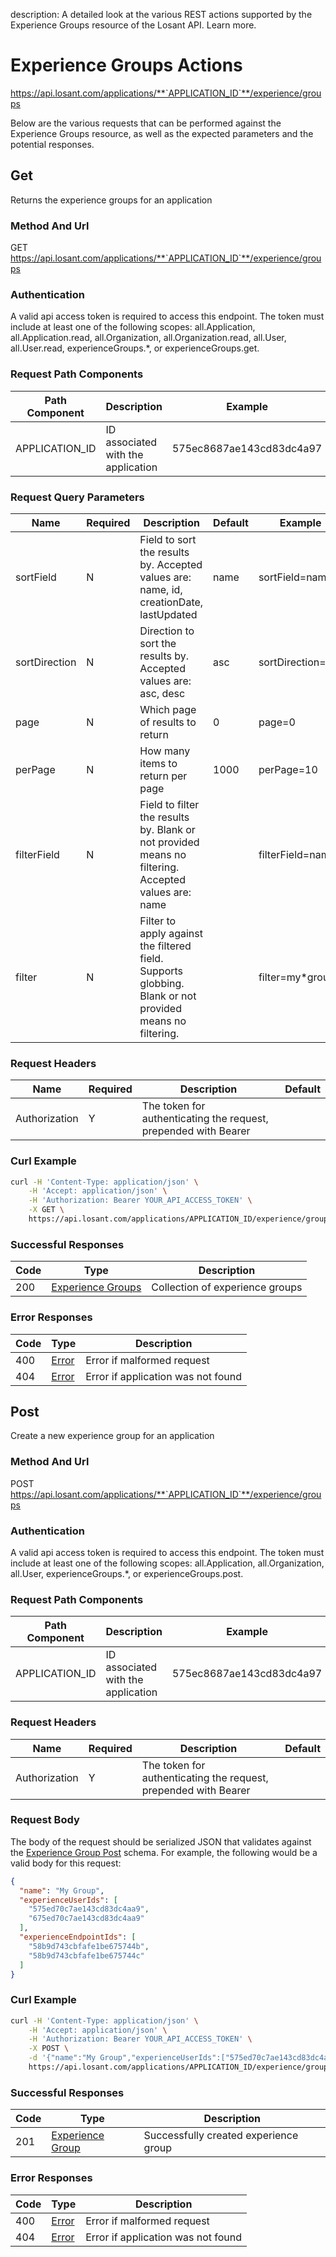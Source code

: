 description: A detailed look at the various REST actions supported by the Experience Groups resource of the Losant API. Learn more.

# Experience Groups Actions

https://api.losant.com/applications/**`APPLICATION_ID`**/experience/groups

Below are the various requests that can be performed against the
Experience Groups resource, as well as the expected
parameters and the potential responses.

## Get

Returns the experience groups for an application

### Method And Url <a name="get-method-url"></a>

GET https://api.losant.com/applications/**`APPLICATION_ID`**/experience/groups

### Authentication <a name="get-authentication"></a>

A valid api access token is required to access this endpoint. The token must
include at least one of the following scopes:
all.Application, all.Application.read, all.Organization, all.Organization.read, all.User, all.User.read, experienceGroups.*, or experienceGroups.get.

### Request Path Components <a name="get-path-components"></a>

| Path Component | Description | Example |
| -------------- | ----------- | ------- |
| APPLICATION_ID | ID associated with the application | 575ec8687ae143cd83dc4a97 |

### Request Query Parameters <a name="get-query-params"></a>

| Name | Required | Description | Default | Example |
| ---- | -------- | ----------- | ------- | ------- |
| sortField | N | Field to sort the results by. Accepted values are: name, id, creationDate, lastUpdated | name | sortField&#x3D;name |
| sortDirection | N | Direction to sort the results by. Accepted values are: asc, desc | asc | sortDirection&#x3D;asc |
| page | N | Which page of results to return | 0 | page&#x3D;0 |
| perPage | N | How many items to return per page | 1000 | perPage&#x3D;10 |
| filterField | N | Field to filter the results by. Blank or not provided means no filtering. Accepted values are: name |  | filterField&#x3D;name |
| filter | N | Filter to apply against the filtered field. Supports globbing. Blank or not provided means no filtering. |  | filter&#x3D;my*group |

### Request Headers <a name="get-headers"></a>

| Name | Required | Description | Default |
| ---- | -------- | ----------- | ------- |
| Authorization | Y | The token for authenticating the request, prepended with Bearer | |

### Curl Example <a name="get-curl-example"></a>

```bash
curl -H 'Content-Type: application/json' \
    -H 'Accept: application/json' \
    -H 'Authorization: Bearer YOUR_API_ACCESS_TOKEN' \
    -X GET \
    https://api.losant.com/applications/APPLICATION_ID/experience/groups
```

### Successful Responses <a name="get-successful-responses"></a>

| Code | Type | Description |
| ---- | ---- | ----------- |
| 200 | [Experience Groups](schemas.md#experience-groups) | Collection of experience groups |

### Error Responses <a name="get-error-responses"></a>

| Code | Type | Description |
| ---- | ---- | ----------- |
| 400 | [Error](schemas.md#error) | Error if malformed request |
| 404 | [Error](schemas.md#error) | Error if application was not found |

## Post

Create a new experience group for an application

### Method And Url <a name="post-method-url"></a>

POST https://api.losant.com/applications/**`APPLICATION_ID`**/experience/groups

### Authentication <a name="post-authentication"></a>

A valid api access token is required to access this endpoint. The token must
include at least one of the following scopes:
all.Application, all.Organization, all.User, experienceGroups.*, or experienceGroups.post.

### Request Path Components <a name="post-path-components"></a>

| Path Component | Description | Example |
| -------------- | ----------- | ------- |
| APPLICATION_ID | ID associated with the application | 575ec8687ae143cd83dc4a97 |

### Request Headers <a name="post-headers"></a>

| Name | Required | Description | Default |
| ---- | -------- | ----------- | ------- |
| Authorization | Y | The token for authenticating the request, prepended with Bearer | |

### Request Body <a name="post-body"></a>

The body of the request should be serialized JSON that validates against
the [Experience Group Post](schemas.md#experience-group-post) schema. For example, the following would be a
valid body for this request:

```json
{
  "name": "My Group",
  "experienceUserIds": [
    "575ed70c7ae143cd83dc4aa9",
    "675ed70c7ae143cd83dc4aa9"
  ],
  "experienceEndpointIds": [
    "58b9d743cbfafe1be675744b",
    "58b9d743cbfafe1be675744c"
  ]
}
```

### Curl Example <a name="post-curl-example"></a>

```bash
curl -H 'Content-Type: application/json' \
    -H 'Accept: application/json' \
    -H 'Authorization: Bearer YOUR_API_ACCESS_TOKEN' \
    -X POST \
    -d '{"name":"My Group","experienceUserIds":["575ed70c7ae143cd83dc4aa9","675ed70c7ae143cd83dc4aa9"],"experienceEndpointIds":["58b9d743cbfafe1be675744b","58b9d743cbfafe1be675744c"]}' \
    https://api.losant.com/applications/APPLICATION_ID/experience/groups
```

### Successful Responses <a name="post-successful-responses"></a>

| Code | Type | Description |
| ---- | ---- | ----------- |
| 201 | [Experience Group](schemas.md#experience-group) | Successfully created experience group |

### Error Responses <a name="post-error-responses"></a>

| Code | Type | Description |
| ---- | ---- | ----------- |
| 400 | [Error](schemas.md#error) | Error if malformed request |
| 404 | [Error](schemas.md#error) | Error if application was not found |
